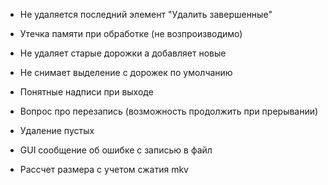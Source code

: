 * Не удаляется последний элемент "Удалить завершенные"

* Утечка памяти при обработке (не возпроизводимо)

* Не удаляет старые дорожки а добавляет новые

* Не снимает выделение с дорожек по умолчанию

* Понятные надписи при выходе

* Вопрос про перезапись 
(возможность продолжить при прерывании)

* Удаление пустых

* GUI сообщение об ошибке с записью в файл

* Рассчет размера с учетом сжатия mkv 


